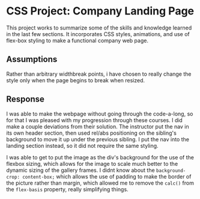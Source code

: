 # CSS Project: Company Landing Page

This project works to summarize some of the skills and knowledge learned in the last few sections.  It incorporates CSS styles, animations, and use of flex-box styling to make a functional company web page.

## Assumptions

Rather than arbitrary widthbreak points, i have chosen to really change the style only when the page begins to break when resized.

## Response

I was able to make the webpage without going through the code-a-long, so for that I was pleased with my progression through these courses.  I did make a couple deviations from their solution.  The instructor put the nav in its own header section, then used rel/abs positioning on the sibling's background to move it up under the previous sibling.  I put the nav into the landing section instead, so it did not require the same styling.

I was able to get to put the image as the div's background for the use of the flexbox sizing, which allows for the image to scale much better to the dynamic sizing of the gallery frames.  I didnt know about the `background-crop: content-box;` which allows the use of padding to make the border of the picture rather than margin, which allowed me to remove the `calc()` from the `flex-basis` property, really simplifying things.